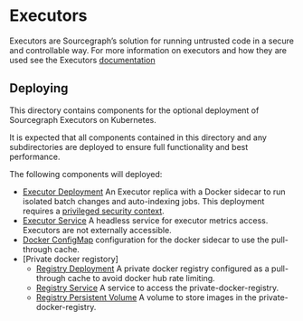 # Executors

Executors are Sourcegraph’s solution for running untrusted code in a secure and controllable way. For more information on executors and how they are used see the Executors [documentation](https://docs.sourcegraph.com/admin/executors)

## Deploying

This directory contains components for the optional deployment of Sourcegraph Executors on Kubernetes.

It is expected that all components contained in this directory and any subdirectories are deployed to ensure full functionality and best performance.

The following components will deployed:

- [Executor Deployment](./executor.Deployment.yaml) An Executor replica with a Docker sidecar to run isolated batch changes and auto-indexing jobs. This deployment requires a [privileged security context](https://kubernetes.io/docs/concepts/security/pod-security-standards/).
- [Executor Service](./executor.Service.yaml) A headless service for executor metrics access. Executors are not externally accessible.
- [Docker ConfigMap](./docker-daemon.ConfigMap.yaml) configuration for the docker sidecar to use the pull-through cache.
- [Private docker registory]
    - [Registry Deployment](./private-docker-registry/private-docker-registry.Deployment.yaml) A private docker registry configured as a pull-through cache to avoid docker hub rate limiting.
    - [Registry Service](./private-docker-registry/private-docker-registry.Service.yaml) A service to access the private-docker-registry.
    - [Registry Persistent Volume](./private-docker-registry/private-docker-registry.PersistentVolumeClaim.yaml) A volume to store images in the private-docker-registry.
